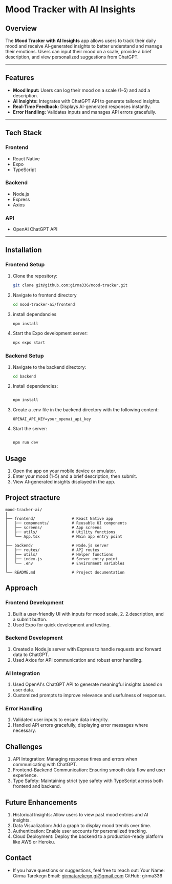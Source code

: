 # Mood Tracker with AI Insights

## Overview

The **Mood Tracker with AI Insights** app allows users to track their daily mood and receive AI-generated insights to better understand and manage their emotions. Users can input their mood on a scale, provide a brief description, and view personalized suggestions from ChatGPT.

---

## Features

- **Mood Input:** Users can log their mood on a scale (1–5) and add a description.
- **AI Insights:** Integrates with ChatGPT API to generate tailored insights.
- **Real-Time Feedback:** Displays AI-generated responses instantly.
- **Error Handling:** Validates inputs and manages API errors gracefully.

---

## Tech Stack

### Frontend

- React Native
- Expo
- TypeScript

### Backend

- Node.js
- Express
- Axios

### API

- OpenAI ChatGPT API

---

## Installation

### Frontend Setup

1. Clone the repository:
   ```bash
   git clone git@github.com:girma336/mood-tracker.git
   ```
2. Navigate to frontend directory
   ```bash
   cd mood-tracker-ai/frontend
   ```
3. install dependancies
   ```bash
   npm install
   ```
4. Start the Expo development server:
   ```bash
   npx expo start
   ```

### Backend Setup

1. Navigate to the backend directory:
   ```bash
   cd backend
   ```
2. Install dependencies:

   ```bash

   npm install
   ```

3. Create a .env file in the backend directory with the following content:

   ```env
   OPENAI_API_KEY=your_openai_api_key
   ```

4. Start the server:

   ```bash

   npm run dev
   ```

## Usage

1. Open the app on your mobile device or emulator.
2. Enter your mood (1–5) and a brief description, then submit.
3. View AI-generated insights displayed in the app.

## Project stracture

```
mood-tracker-ai/
│
├── frontend/                # React Native app
│   ├── components/          # Reusable UI components
│   ├── screens/             # App screens
│   ├── utils/               # Utility functions
│   └── App.tsx              # Main app entry point
│
├── backend/                 # Node.js server
│   ├── routes/              # API routes
│   ├── utils/               # Helper functions
│   ├── index.js             # Server entry point
│   └── .env                 # Environment variables
│
└── README.md                # Project documentation

```

## Approach

### Frontend Development

1. Built a user-friendly UI with inputs for mood scale, 2. 2.description, and a submit button.
2. Used Expo for quick development and testing.

### Backend Development

1. Created a Node.js server with Express to handle requests and forward data to ChatGPT.
2. Used Axios for API communication and robust error handling.

### AI Integration

1. Used OpenAI's ChatGPT API to generate meaningful insights based on user data.
2. Customized prompts to improve relevance and usefulness of responses.

### Error Handling

1. Validated user inputs to ensure data integrity.
2. Handled API errors gracefully, displaying error messages where necessary.

## Challenges

1. API Integration: Managing response times and errors when communicating with ChatGPT.
2. Frontend-Backend Communication: Ensuring smooth data flow and user experience.
3. Type Safety: Maintaining strict type safety with TypeScript across both frontend and backend.

## Future Enhancements

1. Historical Insights: Allow users to view past mood entries and AI insights.
2. Data Visualization: Add a graph to display mood trends over time.
3. Authentication: Enable user accounts for personalized tracking.
4. Cloud Deployment: Deploy the backend to a production-ready platform like AWS or Heroku.

## Contact

- If you have questions or suggestions, feel free to reach out:
  Your Name: Girma Tarekegn
  Email: girmatarekegn.gi@gmail.com
  GitHub: girma336
